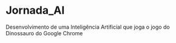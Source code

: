 # Jornada_AI
Desenvolvimento de uma Inteligência Artificial que joga o jogo do Dinossauro do Google Chrome

